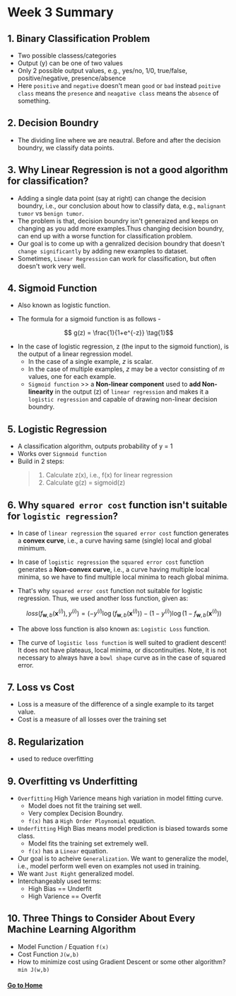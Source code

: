 # Week 3 Summary


## 1. Binary Classification Problem
- Two possible classess/categories
- Output (y) can be one of two values 
- Only 2 possible output values, e.g., yes/no, 1/0, true/false, positive/negative, presence/absence
- Here `positive` and `negative` doesn't mean `good` or `bad` instead `poitive class` means the `presence` and `neagative class` means the `absence` of something.

## 2. Decision Boundry
- The dividing line where we are neautral. Before and after the decision boundry, we classify data points. 

## 3. Why Linear Regression is not a good algorithm for classification?
- Adding a single data point (say at right) can change the decision boundry, i.e., our conclusion about how to classify data, e.g., `malignant tumor` vs `benign tumor`. 
- The problem is that, decision boundry isn't generaized and keeps on changing as you add more examples.Thus changing decision boundry, can end up with a worse function for classification problem.
- Our goal is to come up with a genralized decision boundry that doesn't `change significantly` by adding new examples to dataset.
- Sometimes, `Linear Regression` can work for classification, but often doesn't work very well.

## 4. Sigmoid Function
- Also known as logistic function.

- The formula for a sigmoid function is as follows -  

$$ g(z) = \frac{1}{1+e^{-z}} \tag{1}$$

- In the case of logistic regression, z (the input to the sigmoid function), is the output of a linear regression model. 
    - In the case of a single example, $z$ is scalar.
    - In the case of multiple examples, $z$ may be a vector consisting of $m$ values, one for each example.
    - `Sigmoid function` >> a **Non-linear component** used to **add Non-linearity** in the output (z) of `linear regression` and makes it a `logistic regression` and capable of drawing non-linear decision boundry.

## 5. Logistic Regression
- A classification algorithm, outputs probability of y = 1
- Works over `Signmoid function`
- Build in 2 steps:
    > 1. Calculate z(x), i.e., f(x) for linear regression 
    > 2. Calculate g(z) = sigmoid(z)

## 6. Why `squared error cost` function isn't suitable for `logistic regression`?
- In case of `linear regression` the `squared error cost` function generates a **convex curve**, i.e., a curve having same (single) local and global minimum.
- In case of `logistic regression` the `squared error cost` function generates a **Non-convex curve**, i.e., a curve having multiple local minima, so we have to find multiple local minima to reach global minima.
- That's why `squared error cost` function not suitable for logistic regression. Thus, we used another loss function, given as:

    $$loss(f_{\mathbf{w},b}(\mathbf{x}^{(i)}), y^{(i)}) = (-y^{(i)} \log\left(f_{\mathbf{w},b}\left( \mathbf{x}^{(i)} \right) \right) - \left( 1 - y^{(i)}\right) \log \left( 1 - f_{\mathbf{w},b}\left( \mathbf{x}^{(i)} \right) \right)$$

- The above loss function is also known as: `Logistic Loss` function.
- The curve of `logistic loss function` is well suited to gradient descent! It does not have plateaus, local minima, or discontinuities. Note, it is not necessary to always have a  `bowl shape` curve as in the case of squared error.

## 7. Loss vs Cost
- Loss is a measure of the difference of a single example to its target value.
- Cost is a measure of all losses over the training set

## 8. Regularization
- used to reduce overfitting

## 9. Overfitting vs Underfitting
- `Overfitting` High Varience means high variation in model fitting curve.
    - Model does not fit the training set well.
    - Very complex Decision Boundry.
    - `f(x)` has a `High Order Ploynomial` equation.
- `Underfitting` High Bias means model prediction is biased towards some class.
    - Model fits the training set extremely well.
    - `f(x)` has a `Linear` equation.
- Our goal is to acheive `Generalization`. We want to generalize the model, i.e., model perform well even on examples not used in training.
- We want `Just Right` generalized model.
- Interchangeably used terms:
    - High Bias == Underfit
    - High Varience == Overfit
## 10. Three Things to Consider About Every Machine Learning Algorithm
- Model Function / Equation `f(x)`
- Cost Function `J(w,b)`
- How to minimize cost using Gradient Descent or some other algorithm? `min J(w,b)`


#### [Go to Home](./README.md) 